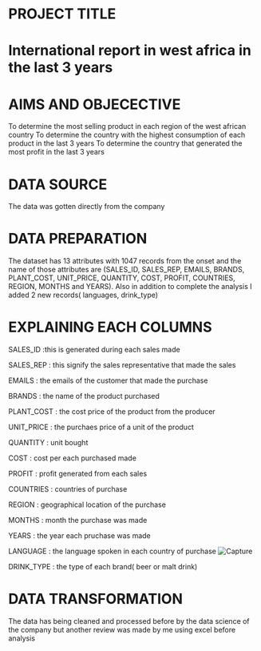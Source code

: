 # PROJECT TITLE 
# International report in west africa in the last 3 years


# AIMS AND OBJECECTIVE
To determine the most selling product in each region of the west african country
To determine the country with the highest consumption of each product in the last 3 years
To determine the country that generated the most profit in the last 3 years 


# DATA SOURCE
The data was gotten directly from the company


# DATA PREPARATION
The dataset has 13 attributes with 1047 records from the onset and the name of those attributes are (SALES_ID, SALES_REP, EMAILS, BRANDS, PLANT_COST, UNIT_PRICE, QUANTITY, COST, PROFIT, COUNTRIES, REGION, MONTHS and YEARS). Also in addition to complete the analysis I added 2 new records( languages, drink_type)


# EXPLAINING EACH COLUMNS
SALES_ID :this is generated during each sales made

SALES_REP : this signify the sales representative that made the sales

EMAILS : the emails of the customer that made the purchase

BRANDS : the name of the product purchased

PLANT_COST : the cost price of the product from the producer

UNIT_PRICE : the purchaes price of a unit of the product

QUANTITY : unit bought

COST : cost per each purchased made

PROFIT : profit generated from each sales

COUNTRIES : countries of purchase

REGION : geographical location of the purchase

MONTHS : month the purchase was made

YEARS : the year each pruchase was made

LANGUAGE : the language spoken in each country of purchase
![Capture](https://github.com/Danboko19/international-Brewery-report/assets/148493509/fa29fdde-6bd8-47dc-8fc0-3c82aab1ca63)

DRINK_TYPE : the type of each brand( beer or malt drink)
# DATA TRANSFORMATION
The data has being cleaned and processed before by the data science of the company but another review was made by me using excel before analysis

